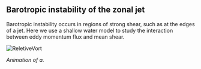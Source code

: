 ## Barotropic instability of the zonal jet 

Barotropic instability occurs in regions of strong shear, such as at the edges of a jet. Here we use a shallow water model to study the interaction between eddy momentum flux and mean shear.


![ReletiveVort](https://github.com/LuluTex/MPO624-2020/blob/master/Course_Modules_Topics_Notebooks/2020%20students%20modeling%20assignment/images/evolve.gif)

*Animation of a.*



